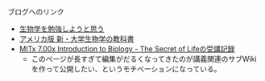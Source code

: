 
ブログへのリンク
- [生物学を勉強しようと思う](https://karino2.github.io/2021/06/11/biology.html)
- [アメリカ版 新・大学生物学の教科書](https://karino2.github.io/2021/06/21/biology_text_bluebacks.html)
- [MITx 7.00x Introduction to Biology - The Secret of Lifeの受講記録](https://karino2.github.io/2021/07/19/the_secret_of_life.html)
   - このページが長すぎて編集がだるくなってきたのが講義関連のサブWikiを作って公開したい、というモチベーションになっている。